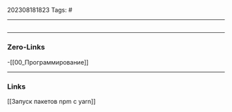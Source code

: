 202308181823
Tags: #

---
##
 

---
### Zero-Links
-[[00_Программирование]]

---
### Links
[[Запуск пакетов npm с yarn]]